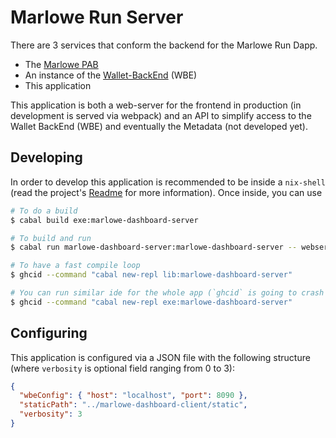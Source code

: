 # Marlowe Run Server

There are 3 services that conform the backend for the Marlowe Run Dapp.

- The [Marlowe PAB](../marlowe/pab)
- An instance of the [Wallet-BackEnd](https://github.com/input-output-hk/cardano-wallet) (WBE)
- This application

This application is both a web-server for the frontend in production (in development is served via webpack) and an API to simplify access to the Wallet BackEnd (WBE) and eventually the Metadata (not developed yet).

## Developing

In order to develop this application is recommended to be inside a `nix-shell` (read the project's [Readme](../README.adoc) for more information). Once inside, you can use

```bash
# To do a build
$ cabal build exe:marlowe-dashboard-server

# To build and run
$ cabal run marlowe-dashboard-server:marlowe-dashboard-server -- webserver -c ./config.json

# To have a fast compile loop
$ ghcid --command "cabal new-repl lib:marlowe-dashboard-server"

# You can run similar ide for the whole app (`ghcid` is going to crash if `lib` part does not compile)
$ ghcid --command "cabal new-repl exe:marlowe-dashboard-server"
```

## Configuring

This application is configured via a JSON file with the following structure (where `verbosity` is optional field ranging from 0 to 3):

```json
{
  "wbeConfig": { "host": "localhost", "port": 8090 },
  "staticPath": "../marlowe-dashboard-client/static",
  "verbosity": 3
}
```
